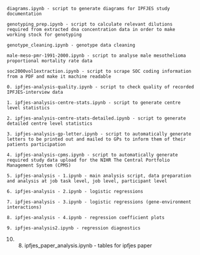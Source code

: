 

    diagrams.ipynb - script to generate diagrams for IPFJES study documentation

    genotyping_prep.ipynb - script to calculate relevant dilutions required from extracted dna concentration data in order to make working stock for genotyping

    genotype_cleaning.ipynb - genotype data cleaning

    male-meso-pmr-1991-2000.ipynb - script to analyse male mesothelioma proportional mortality rate data

    soc2000vol1extraction.ipynb - script to scrape SOC coding information from a PDF and make it machine readable

    0. ipfjes-analysis-quality.ipynb - script to check quality of recorded IPFJES-interview data

    1. ipfjes-analysis-centre-stats.ipynb - script to generate centre level statistics

    2. ipfjes-analysis-centre-stats-detailed.ipynb - script to generate detailed centre level statistics

    3. ipfjes-analysis-gp-letter.ipynb - script to automatically generate letters to be printed out and mailed to GPs to inform them of their patients participation

    4. ipfjes-analysis-cpms.ipynb - script to automatically generate required study data upload for the NIHR The Central Portfolio Management System (CPMS)

    5. ipfjes-analysis - 1.ipynb - main analysis script, data preparation and analysis at job task level, job level, participant level

    6. ipfjes-analysis - 2.ipynb - logistic regressions

    7. ipfjes-analysis - 3.ipynb - logistic regressions (gene-environment interactions)

    8. ipfjes-analysis - 4.ipynb - regression coefficient plots

    9. ipfjes-analysis2.ipynb - regression diagnostics

   10. 8. ipfjes_paper_analysis.ipynb - tables for ipfjes paper
